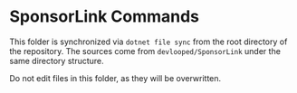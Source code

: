 # SponsorLink Commands

This folder is synchronized via `dotnet file sync` from the root 
directory of the repository. The sources come from `devlooped/SponsorLink` 
under the same directory structure.

Do not edit files in this folder, as they will be overwritten.